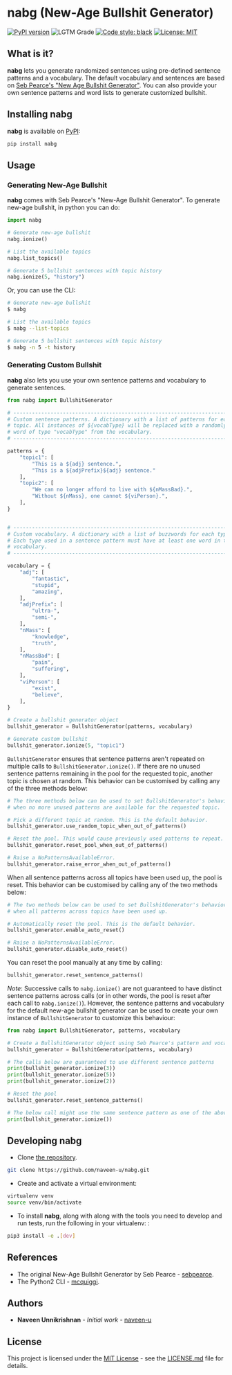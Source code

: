# nabg (New-Age Bullshit Generator)

[![PyPI version](https://badge.fury.io/py/nabg.svg)](https://badge.fury.io/py/nabg)
![LGTM Grade](https://img.shields.io/lgtm/grade/python/github/naveen-u/nabg?label=Code%20Quality&logo=LGTM)
[![Code style: black](https://img.shields.io/badge/code%20style-black-000000.svg)](https://github.com/psf/black)
[![License: MIT](https://img.shields.io/badge/License-MIT-brightgreen.svg)](https://opensource.org/licenses/MIT)

## What is it?

**nabg** lets you generate randomized sentences using pre-defined sentence patterns and a vocabulary. The default vocabulary and sentences are based on [Seb Pearce's "New Age Bullshit Generator"](http://sebpearce.com/bullshit). You can also provide your own sentence patterns and word lists to generate customized bullshit.

## Installing nabg

**nabg** is available on [PyPI](https://pypi.org/project/nabg/):

```bash
pip install nabg
```

## Usage

### Generating New-Age Bullshit

**nabg** comes with Seb Pearce's "New-Age Bullshit Generator". To generate new-age bullshit, in python you can do:

```python
import nabg

# Generate new-age bullshit
nabg.ionize()

# List the available topics
nabg.list_topics()

# Generate 5 bullshit sentences with topic history
nabg.ionize(5, "history")
```

Or, you can use the CLI:

```bash
# Generate new-age bullshit
$ nabg

# List the available topics
$ nabg --list-topics

# Generate 5 bullshit sentences with topic history
$ nabg -n 5 -t history
```

### Generating Custom Bullshit

**nabg** also lets you use your own sentence patterns and vocabulary to generate sentences.

```python
from nabg import BullshitGenerator

# ---------------------------------------------------------------------------- #
# Custom sentence patterns. A dictionary with a list of patterns for each      #
# topic. All instances of ${vocabType} will be replaced with a randomly picked #
# word of type "vocabType" from the vocabulary.                                #
# ---------------------------------------------------------------------------- #

patterns = {
    "topic1": [
        "This is a ${adj} sentence.",
        "This is a ${adjPrefix}${adj} sentence."
    ],
    "topic2": [
        "We can no longer afford to live with ${nMassBad}.",
        "Without ${nMass}, one cannot ${viPerson}.",
    ],
}


# ---------------------------------------------------------------------------- #
# Custom vocabulary. A dictionary with a list of buzzwords for each type.      #
# Each type used in a sentence pattern must have at least one word in the      #
# vocabulary.                                                                  #
# ---------------------------------------------------------------------------- #

vocabulary = {
    "adj": [
        "fantastic",
        "stupid",
        "amazing",
    ],
    "adjPrefix": [
        "ultra-",
        "semi-",
    ],
    "nMass": [
        "knowledge",
        "truth",
    ],
    "nMassBad": [
        "pain",
        "suffering",
    ],
    "viPerson": [
        "exist",
        "believe",
    ],
}

# Create a bullshit generator object
bullshit_generator = BullshitGenerator(patterns, vocabulary)

# Generate custom bullshit
bullshit_generator.ionize(5, "topic1")
```

`BullshitGenerator` ensures that sentence patterns aren't repeated on multiple calls to `BullshitGenerator.ionize()`. If there are no unused sentence patterns remaining in the pool for the requested topic, another topic is chosen at random. This behavior can be customised by calling any of the three methods below:

```python
# The three methods below can be used to set BullshitGenerator's behavior
# when no more unused patterns are available for the requested topic.

# Pick a different topic at random. This is the default behavior.
bullshit_generator.use_random_topic_when_out_of_patterns()

# Reset the pool. This would cause previously used patterns to repeat.
bullshit_generator.reset_pool_when_out_of_patterns()

# Raise a NoPatternsAvailableError.
bullshit_generator.raise_error_when_out_of_patterns()
```

When all sentence patterns across all topics have been used up, the pool is reset. This behavior can be customised by calling any of the two methods below:

```python
# The two methods below can be used to set BullshitGenerator's behavior
# when all patterns across topics have been used up.

# Automatically reset the pool. This is the default behavior.
bullshit_generator.enable_auto_reset()

# Raise a NoPatternsAvailableError.
bullshit_generator.disable_auto_reset()
```

You can reset the pool manually at any time by calling:

```python
bullshit_generator.reset_sentence_patterns()
```

_Note_: Successive calls to `nabg.ionize()` are not guaranteed to have distinct sentence patterns across calls (or in other words, the pool is reset after each call to `nabg.ionize()`). However, the sentence patterns and vocabulary for the default new-age bullshit generator can be used to create your own instance of `BullshitGenerator` to customize this behaviour:

```python
from nabg import BullshitGenerator, patterns, vocabulary

# Create a BullshitGenerator object using Seb Pearce's pattern and vocabulary set
bullshit_generator = BullshitGenerator(patterns, vocabulary)

# The calls below are guaranteed to use different sentence patterns
print(bullshit_generator.ionize(3))
print(bullshit_generator.ionize(5))
print(bullshit_generator.ionize(2))

# Reset the pool
bullshit_generator.reset_sentence_patterns()

# The below call might use the same sentence pattern as one of the above calls as the pool has been reset
print(bullshit_generator.ionize())
```

## Developing nabg

- Clone [the repository](https://github.com/naveen-u/nabg).

```bash
git clone https://github.com/naveen-u/nabg.git
```

- Create and activate a virtual environment:

```bash
virtualenv venv
source venv/bin/activate
```

- To install **nabg**, along with along with the tools you need to develop and run tests, run the following in your virtualenv:
  :

```bash
pip3 install -e .[dev]
```

## References

- The original New-Age Bullshit Generator by Seb Pearce - [sebpearce](https://github.com/sebpearce/bullshit).
- The Python2 CLI - [mcquiggi](https://github.com/mcquiggi/bullshit/tree/gh-pages/python).

## Authors

- **Naveen Unnikrishnan** - _Initial work_ - [naveen-u](https://github.com/naveen-u)

## License

This project is licensed under the [MIT License](https://choosealicense.com/licenses/mit/) - see the [LICENSE.md](LICENSE.md) file for details.
